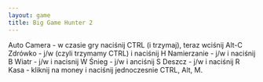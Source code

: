 ```yaml
---
layout: game
title: Big Game Hunter 2
---
```


Auto Camera 	- w czasie gry naciśnij CTRL (i trzymaj), teraz 
wciśnij Alt-C
Zdrówko 		- j/w (czyli trzymamy CTRL) i naciśnij H
Namierzanie 	- j/w i naciśnij B
Wiatr 		- j/w i nacisnij W
Śnieg 		- j/w i anciśnij S
Deszcz 		- j/w i naciśnij R
Kasa 		- kliknij na money i naciśnij jednoczesnie CTRL, 
Alt, M.
